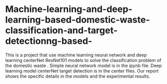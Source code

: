 # Machine-learning-and-deep-learning-based-domestic-waste-classification-and-target-detectionng-based-
This is a project that use machine learning neural network and deep learning centerNet ResNet101 models to solve the classification problem of the domestic waste . 
Simple neural network model is in the ipynb file.
Deep learning model centerNet target detection is in the center files.
Our report shows the specific details in the models and the experimental results.
